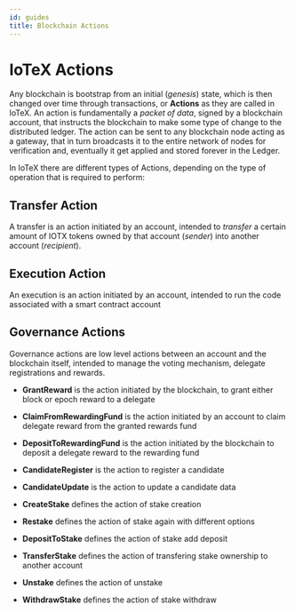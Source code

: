 ```yaml
---
id: guides
title: Blockchain Actions
---
```


# IoTeX Actions

Any blockchain is bootstrap from an initial (_genesis_) state, which is then changed over time through transactions, or **Actions** as they are called in IoTeX. An action is fundamentally a _packet of data_, signed by a blockchain account, that instructs the blockchain to make some type of change to the distributed ledger. The action can be sent to any blockchain node acting as a gateway, that in turn broadcasts it to the entire network of nodes for verification and, eventually it get applied and stored forever in the Ledger.

In IoTeX there are different types of Actions, depending on the type of operation that is required to perform:

## Transfer Action

A transfer is an action initiated by an account, intended to _transfer_ a certain amount of IOTX tokens owned by that account (_sender_) into another account (_recipient_).

## Execution Action

An execution is an action initiated by an account, intended to run the code associated with a smart contract account

## Governance Actions

Governance actions are low level actions between an account and the blockchain itself, intended to manage the voting mechanism, delegate registrations and rewards.

- **GrantReward** is the action initiated by the blockchain, to grant either block or epoch reward to a delegate

- **ClaimFromRewardingFund** is the action initiated by an account to claim delegate reward from the granted rewards fund

- **DepositToRewardingFund** is the action initiated by the blockchain to deposit a delegate reward to the rewarding fund

- **CandidateRegister** is the action to register a candidate

- **CandidateUpdate** is the action to update a candidate data

- **CreateStake** defines the action of stake creation

- **Restake** defines the action of stake again with different options

- **DepositToStake** defines the action of stake add deposit

- **TransferStake** defines the action of transfering stake ownership to another account

- **Unstake** defines the action of unstake

- **WithdrawStake** defines the action of stake withdraw
